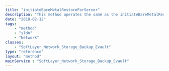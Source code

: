 ```yaml
---
title: "initiateBareMetalRestoreForServer"
description: "This method operates the same as the initiateBareMetalRestore() method.  However, using this method, the Bare Metal Restore can be initiated on any Windows server under the account. "
date: "2018-02-12"
tags:
    - "method"
    - "sldn"
    - "Network"
classes:
    - "SoftLayer_Network_Storage_Backup_Evault"
type: "reference"
layout: "method"
mainService : "SoftLayer_Network_Storage_Backup_Evault"
---
```


